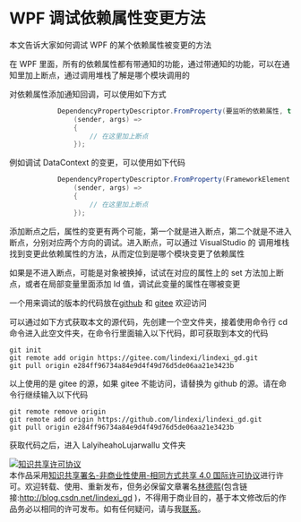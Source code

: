 
# WPF 调试依赖属性变更方法

本文告诉大家如何调试 WPF 的某个依赖属性被变更的方法

<!--more-->


<!-- 发布 -->
<!-- 博客 -->
<!-- 标签：WPF，调试 -->

在 WPF 里面，所有的依赖属性都有带通知的功能，通过带通知的功能，可以在通知里加上断点，通过调用堆栈了解是哪个模块调用的

对依赖属性添加通知回调，可以使用如下方式

```csharp
            DependencyPropertyDescriptor.FromProperty(要监听的依赖属性, typeof(对象的类型)).AddValueChanged(要监听的对象,
                (sender, args) =>
                {
                    // 在这里加上断点
                });
```

例如调试 DataContext 的变更，可以使用如下代码

```csharp
            DependencyPropertyDescriptor.FromProperty(FrameworkElement.DataContextProperty, typeof(FrameworkElement)).AddValueChanged(要监听的对象,
                (sender, args) =>
                {
                    // 在这里加上断点
                });
```

添加断点之后，属性的变更有两个可能，第一个就是进入断点，第二个就是不进入断点，分别对应两个方向的调试。进入断点，可以通过 VisualStudio 的 调用堆栈 找到变更此依赖属性的方法，从而定位到是哪个模块变更了依赖属性

如果是不进入断点，可能是对象被换掉，试试在对应的属性上的 set 方法加上断点，或者在局部变量里面添加 Id 值，调试此变量的属性在哪被变更


一个用来调试的版本的代码放在[github](https://github.com/lindexi/lindexi_gd/tree/e284ff96734a84e9d4f49d76d5de06aa21e3423b/LalyiheahoLujarwallu) 和 [gitee](https://gitee.com/lindexi/lindexi_gd/tree/e284ff96734a84e9d4f49d76d5de06aa21e3423b/LalyiheahoLujarwallu) 欢迎访问

可以通过如下方式获取本文的源代码，先创建一个空文件夹，接着使用命令行 cd 命令进入此空文件夹，在命令行里面输入以下代码，即可获取到本文的代码

```
git init
git remote add origin https://gitee.com/lindexi/lindexi_gd.git
git pull origin e284ff96734a84e9d4f49d76d5de06aa21e3423b
```

以上使用的是 gitee 的源，如果 gitee 不能访问，请替换为 github 的源。请在命令行继续输入以下代码

```
git remote remove origin
git remote add origin https://github.com/lindexi/lindexi_gd.git
git pull origin e284ff96734a84e9d4f49d76d5de06aa21e3423b
```

获取代码之后，进入 LalyiheahoLujarwallu 文件夹




<a rel="license" href="http://creativecommons.org/licenses/by-nc-sa/4.0/"><img alt="知识共享许可协议" style="border-width:0" src="https://licensebuttons.net/l/by-nc-sa/4.0/88x31.png" /></a><br />本作品采用<a rel="license" href="http://creativecommons.org/licenses/by-nc-sa/4.0/">知识共享署名-非商业性使用-相同方式共享 4.0 国际许可协议</a>进行许可。欢迎转载、使用、重新发布，但务必保留文章署名[林德熙](http://blog.csdn.net/lindexi_gd)(包含链接:http://blog.csdn.net/lindexi_gd )，不得用于商业目的，基于本文修改后的作品务必以相同的许可发布。如有任何疑问，请与我[联系](mailto:lindexi_gd@163.com)。
